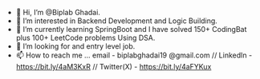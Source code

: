 - 👋 Hi, I’m @Biplab Ghadai.
- 👀 I’m interested in Backend Development and Logic Building.
- 🌱 I’m currently learning SpringBoot and I have solved 150+ CodingBat plus 100+ LeetCode problems Using DSA.
- 💞️ I’m looking for and entry level job.
- 📫 How to reach me ... email - biplabghadai19 @gmail.com // LinkedIn - https://bit.ly/4aM3KxR // Twitter(X) - https://bit.ly/4aFYKux

<!---
Biplab-Ghadai/Biplab-Ghadai is a ✨ special ✨ repository because its `README.md` (this file) appears on your GitHub profile.
You can click the Preview link to take a look at your changes.
--->
